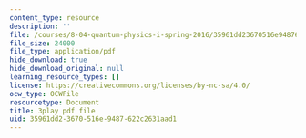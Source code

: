 ```yaml
---
content_type: resource
description: ''
file: /courses/8-04-quantum-physics-i-spring-2016/35961dd23670516e9487622c2631aad1_twdF0EIbFds.pdf
file_size: 24000
file_type: application/pdf
hide_download: true
hide_download_original: null
learning_resource_types: []
license: https://creativecommons.org/licenses/by-nc-sa/4.0/
ocw_type: OCWFile
resourcetype: Document
title: 3play pdf file
uid: 35961dd2-3670-516e-9487-622c2631aad1
---
```

